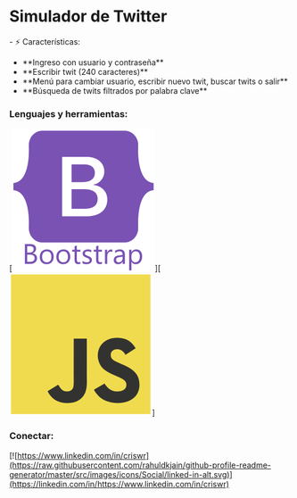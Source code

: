 # Simulador de Twitter
\- ⚡ Características:
*   \*\*Ingreso con usuario y contraseña\*\*
*   \*\*Escribir twit (240 caracteres)\*\*
*   \*\*Menú para cambiar usuario, escribir nuevo twit, buscar twits o salir\*\*
*   \*\*Búsqueda de twits filtrados por palabra clave\*\*

### Lenguajes y herramientas:

 [![bootstrap](https://raw.githubusercontent.com/devicons/devicon/master/icons/bootstrap/bootstrap-plain-wordmark.svg)][![javascript](https://raw.githubusercontent.com/devicons/devicon/master/icons/javascript/javascript-original.svg)]
 
### Conectar:

[![https://www.linkedin.com/in/criswr](https://raw.githubusercontent.com/rahuldkjain/github-profile-readme-generator/master/src/images/icons/Social/linked-in-alt.svg)](https://linkedin.com/in/https://www.linkedin.com/in/criswr)